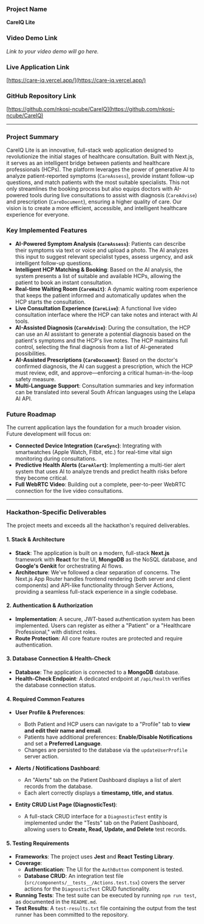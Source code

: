 ### Project Name
**CareIQ Lite**

### Video Demo Link
*Link to your video demo will go here.*

### Live Application Link
[https://care-iq.vercel.app/](https://care-iq.vercel.app/)

### GitHub Repository Link
[https://github.com/nkosi-ncube/CareIQ](https://github.com/nkosi-ncube/CareIQ)

---

### Project Summary

CareIQ Lite is an innovative, full-stack web application designed to revolutionize the initial stages of healthcare consultation. Built with Next.js, it serves as an intelligent bridge between patients and healthcare professionals (HCPs). The platform leverages the power of generative AI to analyze patient-reported symptoms (`CareAssess`), provide instant follow-up questions, and match patients with the most suitable specialists. This not only streamlines the booking process but also equips doctors with AI-powered tools during live consultations to assist with diagnosis (`CareAdvise`) and prescription (`CareDocument`), ensuring a higher quality of care. Our vision is to create a more efficient, accessible, and intelligent healthcare experience for everyone.

### Key Implemented Features

-   **AI-Powered Symptom Analysis (`CareAssess`)**: Patients can describe their symptoms via text or voice and upload a photo. The AI analyzes this input to suggest relevant specialist types, assess urgency, and ask intelligent follow-up questions.
-   **Intelligent HCP Matching & Booking**: Based on the AI analysis, the system presents a list of suitable and available HCPs, allowing the patient to book an instant consultation.
-   **Real-time Waiting Room (`CareWait`)**: A dynamic waiting room experience that keeps the patient informed and automatically updates when the HCP starts the consultation.
-   **Live Consultation Experience (`CareLive`)**: A functional live video consultation interface where the HCP can take notes and interact with AI tools.
-   **AI-Assisted Diagnosis (`CareAdvise`)**: During the consultation, the HCP can use an AI assistant to generate a potential diagnosis based on the patient's symptoms and the HCP's live notes. The HCP maintains full control, selecting the final diagnosis from a list of AI-generated possibilities.
-   **AI-Assisted Prescriptions (`CareDocument`)**: Based on the doctor's confirmed diagnosis, the AI can suggest a prescription, which the HCP must review, edit, and approve—enforcing a critical human-in-the-loop safety measure.
-   **Multi-Language Support**: Consultation summaries and key information can be translated into several South African languages using the Lelapa AI API.

### Future Roadmap

The current application lays the foundation for a much broader vision. Future development will focus on:
-   **Connected Device Integration (`CareSync`)**: Integrating with smartwatches (Apple Watch, Fitbit, etc.) for real-time vital sign monitoring during consultations.
-   **Predictive Health Alerts (`CareAlert`)**: Implementing a multi-tier alert system that uses AI to analyze trends and predict health risks before they become critical.
-   **Full WebRTC Video**: Building out a complete, peer-to-peer WebRTC connection for the live video consultations.

---

### Hackathon-Specific Deliverables

The project meets and exceeds all the hackathon's required deliverables.

#### 1. Stack & Architecture
-   **Stack**: The application is built on a modern, full-stack **Next.js** framework with **React** for the UI, **MongoDB** as the NoSQL database, and **Google's Genkit** for orchestrating AI flows.
-   **Architecture**: We've followed a clear separation of concerns. The Next.js App Router handles frontend rendering (both server and client components) and API-like functionality through Server Actions, providing a seamless full-stack experience in a single codebase.

#### 2. Authentication & Authorization
-   **Implementation**: A secure, JWT-based authentication system has been implemented. Users can register as either a "Patient" or a "Healthcare Professional," with distinct roles.
-   **Route Protection**: All core feature routes are protected and require authentication.

#### 3. Database Connection & Health-Check
-   **Database**: The application is connected to a **MongoDB** database.
-   **Health-Check Endpoint**: A dedicated endpoint at `/api/health` verifies the database connection status.

#### 4. Required Common Features

-   **User Profile & Preferences**:
    -   Both Patient and HCP users can navigate to a "Profile" tab to **view and edit their name and email**.
    -   Patients have additional preferences: **Enable/Disable Notifications** and set a **Preferred Language**.
    -   Changes are persisted to the database via the `updateUserProfile` server action.

-   **Alerts / Notifications Dashboard**:
    -   An "Alerts" tab on the Patient Dashboard displays a list of alert records from the database.
    -   Each alert correctly displays a **timestamp, title, and status**.

-   **Entity CRUD List Page (DiagnosticTest)**:
    -   A full-stack CRUD interface for a `DiagnosticTest` entity is implemented under the "Tests" tab on the Patient Dashboard, allowing users to **Create, Read, Update, and Delete** test records.

#### 5. Testing Requirements
-   **Frameworks**: The project uses **Jest** and **React Testing Library**.
-   **Coverage**:
    -   **Authentication**: The UI for the `AuthButton` component is tested.
    -   **Database CRUD**: An integration test file (`src/components/__tests__/Actions.test.tsx`) covers the server actions for the `DiagnosticTest` CRUD functionality.
-   **Running Tests**: The test suite can be executed by running `npm run test`, as documented in the `README.md`.
-   **Test Results**: A `test-results.txt` file containing the output from the test runner has been committed to the repository.